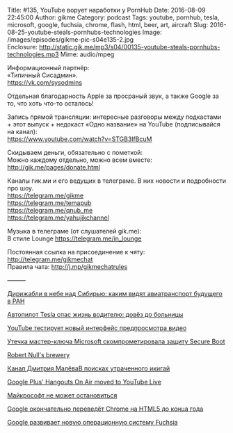 Title: #135, YouTube ворует наработки у PornHub
Date: 2016-08-09 22:45:00
Author: gikme
Category: podcast
Tags: youtube, pornhub, tesla, microsoft, google, fuchsia, chrome, flash, html, beer, art, aircraft 
Slug: 2016-08-25-youtube-steals-pornhubs-technologies
Image: /images/episodes/gikme-pic-s04e135-2.jpg  
Enclosure: http://static.gik.me/mp3/s04/00135-youtube-steals-pornhubs-technologies.mp3
Mime: audio/mpeg


Информационный партнёр:  
«Типичный Сисадмин».  
<https://vk.com/sysodmins>

Отдельная благодарность Apple за просраный звук, а также Google за то, что хоть что-то осталось!

Запись прямой трансляции: интересные разговоры между подкастами + этот выпуск + недокаст «Одно название» на YouTube (подписывайся на канал):  
<https://www.youtube.com/watch?v=STGB3lfBcuM>

Скидываем деньги, обязательно с пометкой:  
Можно каждому отдельно, можно всем вместе:  
<http://gik.me/pages/donate.html>

Каналы гик.ми и его ведущих в телеграме. В них новости и подробности про шоу.  
<https://telegram.me/gikme>  
<https://telegram.me/temapub>  
<https://telegram.me/qnub_me>  
<https://telegram.me/yahujikchannel>

Музыка в телеграме (от слушателей gik.me):  
В стиле Lounge <https://telegram.me/in_lounge>

Постоянная ссылка на присоединение к чяту: <http://telegram.me/gikmechat>  
Правила чата: <http://j.mp/gikmechatrules>

———

[Дирижабли в небе над Сибирью: каким видят авиатранспорт будущего в РАН](http://www.3dnews.ru/937688/)

[Автопилот Tesla спас жизнь водителю: довёз до больницы](https://geektimes.ru/post/279224/)

[YouTube тестирует новый интерфейс предпросмотра видео](http://4pda.ru/2016/08/17/317625/)

[Утечка мастер-ключа Microsoft скомпрометировала защиту Secure Boot](http://www.opennet.ru/opennews/art.shtml?num=44950)

[Robert Null's brewery](https://telegram.me/bobrebyc_ch)

[Канал Дмитрия МалёваВ поисках утраченного икигай](https://telegram.me/dmalyov)

[​Google Plus' Hangouts On Air moved to YouTube Live](http://www.zdnet.com/article/google-pluss-hangouts-on-air-moved-to-youtube-live/)

[Майкрософт не может остановиться](https://github.com/PowerShell/PowerShell)

[Google окончательно переведёт Chrome на HTML5 до конца года](http://4pda.ru/2016/08/10/316387/)

[Google развивает новую операционную систему Fuchsia](http://www.opennet.ru/opennews/art.shtml?num=44952)


